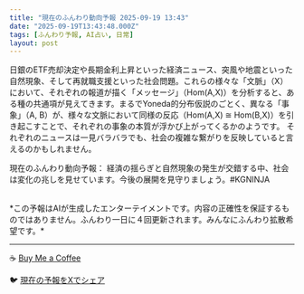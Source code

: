 ```yaml
---
title: "現在のふんわり動向予報 2025-09-19 13:43"
date: "2025-09-19T13:43:48.000Z"
tags: [ふんわり予報, AI占い, 日常]
layout: post
---
```


日銀のETF売却決定や長期金利上昇といった経済ニュース、突風や地震といった自然現象、そして再就職支援といった社会問題。これらの様々な「文脈」（X）において、それぞれの報道が描く「メッセージ」（Hom(A,X)）を分析すると、ある種の共通項が見えてきます。まるでYoneda的分布仮説のごとく、異なる「事象」（A, B）が、様々な文脈において同様の反応（Hom(A,X) ≅ Hom(B,X)）を引き起こすことで、それぞれの事象の本質が浮かび上がってくるかのようです。  それぞれのニュースは一見バラバラでも、社会の複雑な繋がりを反映していると言えるのかもしれません。

現在のふんわり動向予報：
経済の揺らぎと自然現象の発生が交錯する中、社会は変化の兆しを見せています。今後の展開を見守りましょう。#KGNINJA

<br>
*この予報はAIが生成したエンターテイメントです。内容の正確性を保証するものではありません。ふんわり一日に４回更新されます。みんなにふんわり拡散希望です。*

---
☕️ [Buy Me a Coffee](https://www.buymeacoffee.com/kgninja)

🐦 [現在の予報をXでシェア](https://twitter.com/intent/tweet?text=%E7%8F%BE%E5%9C%A8%E3%81%AE%E3%81%B5%E3%82%93%E3%82%8F%E3%82%8A%E4%BA%88%E5%A0%B1%3A%20%E3%80%8C%E6%97%A5%E9%8A%80%E3%81%AEETF%E5%A3%B2%E5%8D%B4%E6%B1%BA%E5%AE%9A%E3%82%84%E9%95%B7%E6%9C%9F%E9%87%91%E5%88%A9%E4%B8%8A%E6%98%87%E3%81%A8%E3%81%84%E3%81%A3%E3%81%9F%E7%B5%8C%E6%B8%88%E3%83%8B%E3%83%A5%E3%83%BC%E3%82%B9%E3%80%81%E7%AA%81%E9%A2%A8%E3%82%84%E5%9C%B0%E9%9C%87%E3%81%A8%E3%81%84%E3%81%A3%E3%81%9F%E8%87%AA%E7%84%B6%E7%8F%BE%E8%B1%A1%E3%80%81%E3%81%9D%E3%81%97%E3%81%A6%E5%86%8D%E5%B0%B1%E8%81%B7%E6%94%AF%E6%8F%B4%E3%81%A8%E3%81%84%E3%81%A3%E3%81%9F%E7%A4%BE%E4%BC%9A%E5%95%8F%E9%A1%8C%E3%80%82%E3%80%8D%23KGNINJA%20%E7%B6%9A%E3%81%8D%E3%81%AF%E3%83%96%E3%83%AD%E3%82%B0%E3%81%A7%EF%BC%81%F0%9F%91%87&url=https%3A%2F%2Fkg-ninja.github.io%2FFunwariyoso%2F)
